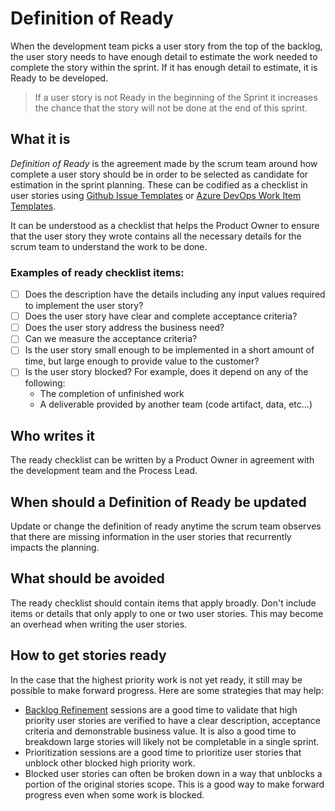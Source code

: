 # Definition of Ready

When the development team picks a user story from the top of the backlog, the user story needs to have enough detail to estimate the work needed to complete the story within the sprint. If it has enough detail to estimate, it is Ready to be developed.

> If a user story is not Ready in the beginning of the Sprint it increases the chance that the story will not be done at the end of this sprint.

## What it is

*Definition of Ready* is the agreement made by the scrum team around how complete a user story should be in order to be selected as candidate for estimation in the sprint planning. These can be codified as a checklist in user stories using [Github Issue Templates](https://help.github.com/en/github/building-a-strong-community/configuring-issue-templates-for-your-repository) or [Azure DevOps Work Item Templates](https://docs.microsoft.com/en-us/azure/devops/boards/backlogs/work-item-template?view=azure-devops&tabs=browser).

It can be understood as a checklist that helps the Product Owner to ensure that the user story they wrote contains all the necessary details for the scrum team to understand the work to be done.

### Examples of ready checklist items:

* [ ] Does the description have the details including any input values required to implement the user story?
* [ ] Does the user story have clear and complete acceptance criteria?
* [ ] Does the user story address the business need?
* [ ] Can we measure the acceptance criteria?
* [ ] Is the user story small enough to be implemented in a short amount of time, but large enough to provide value to the customer?
* [ ] Is the user story blocked? For example, does it depend on any of the following:
  * The completion of unfinished work
  * A deliverable provided by another team (code artifact, data, etc...)

## Who writes it

The ready checklist can be written by a Product Owner in agreement with the development team and the Process Lead.

## When should a Definition of Ready be updated

Update or change the definition of ready anytime the scrum team observes that there are missing information in the user stories that recurrently impacts the planning.

## What should be avoided

The ready checklist should contain items that apply broadly. Don't include items or details that only apply to one or two user stories. This may become an overhead when writing the user stories.

## How to get stories ready

In the case that the highest priority work is not yet ready, it still may be possible to make forward progress. Here are some strategies that may help:

* [Backlog Refinement](../../backlog-management/refinement/readme.md) sessions are a good time to validate that high priority user stories are verified to have a clear description, acceptance criteria and demonstrable business value. It is also a good time to breakdown large stories will likely not be completable in a single sprint.
* Prioritization sessions are a good time to prioritize user stories that unblock other blocked high priority work.
* Blocked user stories can often be broken down in a way that unblocks a portion of the original stories scope. This is a good way to make forward progress even when some work is blocked.
